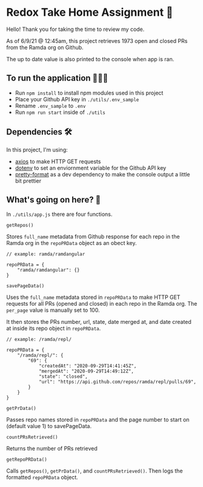 # Redox Take Home Assignment 💊

Hello! 
Thank you for taking the time to review my code. 

As of 6/9/21 @ 12:45am, this project retrieves 1973 open and closed PRs from the Ramda org on Github.

The up to date value is also printed to the console when app is ran.

## To run the application 🏃🏾‍♀️ 
- Run `npm install` to install npm modules used in this project 
- Place your Github API key in `./utils/.env_sample`
- Rename `.env_sample` to `.env`
- Run `npm run start` inside of `./utils` 

## Dependencies 🛠
In this project, I'm using:
-  [axios](https://www.npmjs.com/package/axios) to make HTTP GET requests
-  [dotenv](https://www.npmjs.com/package/dotenv) to set an enviornment variable for the Github API key
-  [pretty-format](https://www.npmjs.com/package/pretty-format) as a dev dependency to make the console output a little bit prettier

## What's going on here? 👀
In `./utils/app.js` there are four functions. 

`getRepos()` 

Stores `full_name` metadata from Github response for each repo in the Ramda org in the `repoPRData` object as an obect key.
```
// example: ramda/ramdangular

repoPRData = {
    "ramda/ramdangular": {}
}
```

`savePageData()`

Uses the `full_name` metadata stored in `repoPRData` to make HTTP GET requests for all PRs (opened and closed) in each repo in the Ramda org. The `per_page` value is manually set to 100.

It then stores the PRs number, url, state, date merged at, and date created at inside its repo object in `repoPRData`.
```
// example: /ramda/repl/

repoPRData = {
    "/ramda/repl/": {
        "69": {
            "createdAt": "2020-09-29T14:41:45Z",
            "mergedAt": "2020-09-29T14:49:12Z",
            "state": "closed",
            "url": "https://api.github.com/repos/ramda/repl/pulls/69",
        }
    }
}

```

`getPrData()`

Passes repo names stored in `repoPRData` and the page number to start on (default value 1) to savePageData.


`countPRsRetrieved()`

Returns the number of PRs retrieved


`getRepoPRData()`

Calls `getRepos()`, `getPrData()`, and `countPRsRetrieved()`. Then logs the formatted `repoPRData` object.
